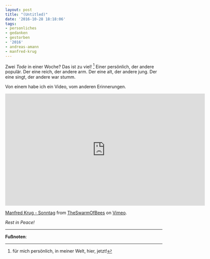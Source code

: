 ```yaml
---
layout: post
title: "(Untitled)"
date: '2016-10-28 18:18:06'
tags:
- personliches
- gedanken
- gestorben
- '2016'
- andreas-amann
- manfred-krug
---
```


Zwei *Tode* in einer Woche? Das ist zu viel! [^1] Einer persönlich, der andere populär. Der eine reich, der andere arm. Der eine alt, der andere jung. Der eine singt, der andere war stumm.

Von einem habe ich ein Video, vom anderen Erinnerungen.

<iframe src="https://player.vimeo.com/video/23476861" width="640" height="360" frameborder="0" webkitallowfullscreen mozallowfullscreen allowfullscreen></iframe>
<p><a href="https://vimeo.com/23476861">Manfred Krug - Sonntag</a> from <a href="https://vimeo.com/user7027349">TheSwarmOfBees</a> on <a href="https://vimeo.com">Vimeo</a>.</p>

*Rest in Peace!*

---

**Fußnoten**:

[^1]: für mich persönlich, in meiner Welt, hier, jetzt!